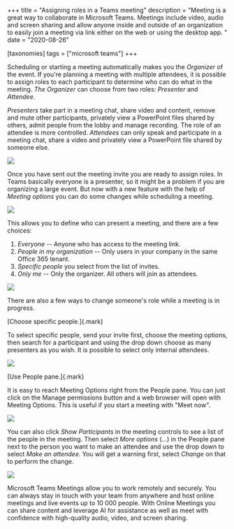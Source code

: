 +++
title = "Assigning roles in a Teams meeting"
description = "Meeting is a great way to collaborate in Microsoft Teams. Meetings include video, audio and screen sharing and allow anyone inside and outside of an organization to easily join a meeting via link either on the web or using the desktop app. "
date = "2020-08-26"

[taxonomies]
tags = ["microsoft teams"]
+++

Scheduling or starting a meeting automatically makes you the *Organizer*
of the event. If you're planning a meeting with multiple attendees, it
is possible to assign roles to each participant to determine who can do
what in the meeting. *The Organizer* can choose from two roles:
*Presenter* and *Attendee*.

*Presenters* take part in a meeting chat, share video and content,
remove and mute other participants, privately view a PowerPoint files
shared by others, admit people from the lobby and manage recording. The
role of an attendee is more controlled. *Attendees* can only speak and
participate in a meeting chat, share a video and privately view a
PowerPoint file shared by someone else.

![](https://o365hq.com/images/811.png)

Once you have sent out the meeting invite you are ready to assign roles.
In Teams basically everyone is a presenter, so it might be a problem if
you are organizing a large event. But now with a new feature with the
help of *Meeting options* you can do some changes while scheduling a
meeting.

![](https://o365hq.com/images/812.png)

This allows you to define who can present a meeting, and there are a few
choices:

1.  *Everyone* -- Anyone who has access to the meeting link.
2.  *People in my organization* -- Only users in your company in the
    same Office 365 tenant.
3.  *Specific people* you select from the list of invites.
4.  *Only me* -- Only the organizer. All others will join as attendees.

![](https://o365hq.com/images/816.png)

There are also a few ways to change someone's role while a meeting is in
progress.

[Choose specific people.]{.mark}

To select specific people, send your invite first, choose the meeting
options, then search for a participant and using the drop down choose as
many presenters as you wish. It is possible to select only internal
attendees.

![](https://o365hq.com/images/813.png)

[Use People pane.]{.mark}

It is easy to reach Meeting Options right from the People pane. You can
just click on the Manage permissions button and a web browser will open
with Meeting Options. This is useful if you start a meeting with "Meet
now".

![](https://o365hq.com/images/815.png)

You can also click *Show Participants* in the meeting controls to see a
list of the people in the meeting. Then select *More options* (...) in
the People pane next to the person you want to make an attendee and use
the drop down to select *Make an attendee.* You will get a warning
first, select *Change* on that to perform the change.

![](https://o365hq.com/images/814.png)

Microsoft Teams Meetings allow you to work remotely and securely. You
can always stay in touch with your team from anywhere and host online
meetings and live events up to 10 000 people. With Online Meetings you
can share content and leverage AI for assistance as well as meet with
confidence with high-quality audio, video, and screen sharing.